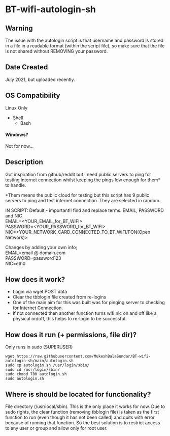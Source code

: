 # BT-wifi-autologin-sh
## Warning  
The issue with the autologin script is that username and password is stored in a file in a readable format (within the script file), so make sure that the file is not shared without REMOVING your password.  

## Date Created  
July 2021, but uploaded recently.

## OS Compatibility
Linux Only
- Shell
  - Bash

#### Windows? 
Not for now...


## Description  
Got inspiration from github/reddit but I need public servers to ping for testing internet connection whilst keeping the pings low enough for them* to handle. 

*Them means the public cloud for testing but this script has 9 public servers to ping and test internet connection. They are selected in random.

IN SCRIPT:
Default;-
important!! find and replace terms. EMAIL, PASSWORD and NIC  
EMAIL=<YOUR_EMAIL_for_BT_WIFI>  
PASSWORD=<YOUR_PASSWORD_for_BT_WIFI>  
NIC=<YOUR_NETWORK_CARD_CONNECTED_TO_BT_WIFI/FON(Open Network)>  

Changes by adding your own info;  
EMAIL=email @ domain.com  
PASSWORD=password123  
NIC=eth0  

## How does it work?
- Login via wget POST data
- Clear the tbblogin file created from re-logins
- One of the main aim for this was built was for pinging server to checking for Internet Connection. 
- If not connected then another function turns wifi nic on and off like a physical on/off, this helps to re-login to be successful.  

## How does it run (+ permissions, file dir)?  
Only runs in sudo (SUPERUSER)

	wget https://raw.githubusercontent.com/MukeshBalaSundar/BT-wifi-autologin-sh/main/autologin.sh
	sudo cp autologin.sh /usr/login/sbin/
	sudo cd /usr/login/sbin/
	sudo chmod 700 autologin.sh
	sudo autologin.sh

## Where is should be located for functionality?  
File directory (/usr/local/sbin). This is the only place it works for now. Due to sudo rights, the clear function (removing tbblogin file) is taken as the first function to run (even though it has not been called) and quits with error because of running that function. So the best solution is to restrict access to any user or group and allow only for root user.


